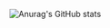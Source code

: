 ![Anurag's GitHub stats](https://github-readme-stats.vercel.app/api?username=lescidium&show_icons=true&theme=transparent)
